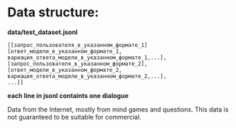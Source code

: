 # Data structure:
**data/test_dataset.jsonl**  

    [[запрос_пользователя_в_указанном_формате_1][ответ_модели_в_указанном_формате_1, вариация_ответа_модели_в_указанном_формате_1,...],
    [запрос_пользователя_в_указанном_формате_2],
    [ответ_модели_в_указанном_формате_2, вариация_ответа_модели_в_указанном_формате_2,...],
    ...]]
**each line in jsonl containts one dialogue**  

Data from the Internet, mostly from mind games and questions.
This data is not guaranteed to be suitable for commercial.
    